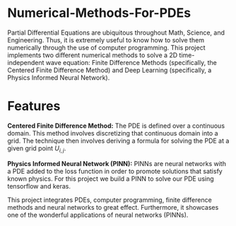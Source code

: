 # Numerical-Methods-For-PDEs

Partial Differential Equations are ubiquitous throughout Math, Science, and Engineering. Thus, it is extremely useful to know how to solve them numerically through the use of computer programming. This project implements two different numerical methods to solve a 2D time-independent wave equation: Finite Difference Methods (specifically, the Centered Finite Difference Method) and Deep Learning (specifically, a Physics Informed Neural Network).

# Features

**Centered Finite Difference Method:** The PDE is defined over a continuous domain. This method involves discretizing that continuous domain into a grid. The technique then involves deriving a formula for solving the PDE at a given grid point $U_{i,j}$.

**Physics Informed Neural Network (PINN):** PINNs are neural networks with a PDE added to the loss function in order to promote solutions that satisfy known physics. For this project we build a PINN to solve our PDE using tensorflow and keras.

This project integrates PDEs, computer programming, finite difference methods and neural networks to great effect. Furthermore, it showcases one of the wonderful applications of neural networks (PINNs).
